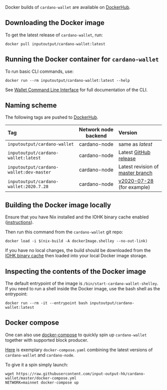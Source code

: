 Docker builds of `cardano-wallet` are available on [DockerHub][].

[DockerHub]: https://hub.docker.com/repository/docker/inputoutput/cardano-wallet

## Downloading the Docker image

To get the latest release of `cardano-wallet`, run:

    docker pull inputoutput/cardano-wallet:latest

## Running the Docker container for `cardano-wallet`

To run basic CLI commands, use:

```
docker run --rm inputoutput/cardano-wallet:latest --help
```

See [Wallet Command Line Interface](./Wallet-command-line-interface)
for full documentation of the CLI.

## Naming scheme

The following tags are pushed to [DockerHub][].

| Tag                                                 | Network node backend        | Version          |
|:----------------------------------------------------|:---------------------------:|:-----------------|
| `inputoutput/cardano-wallet`                        | cardano-node  | same as _latest_ |
| `inputoutput/cardano-wallet:latest`                | cardano-node  | Latest [GitHub release](https://github.com/input-output-hk/cardano-wallet/releases) |
| `inputoutput/cardano-wallet:dev-master`     | cardano-node  | Latest revision of [master branch](https://github.com/input-output-hk/cardano-wallet/commits/master) |
| `inputoutput/cardano-wallet:2020.7.28`      | cardano-node  | [v2020-07-28](https://github.com/input-output-hk/cardano-wallet/releases/tag/v2020-07-28) (for example) |

## Building the Docker image locally

Ensure that you have Nix installed and the IOHK binary cache enabled
([instructions](https://github.com/input-output-hk/iohk-nix/blob/master/docs/nix.md)).

Then run this command from the `cardano-wallet` git repo:

```
docker load -i $(nix-build -A dockerImage.shelley --no-out-link)
```

If you have no local changes, the build should be downloaded from
the [IOHK binary cache](https://hydra.iohk.io/job/Cardano/cardano-wallet/native.dockerImage.shelley.x86_64-linux)
then loaded into your local Docker image storage.

## Inspecting the contents of the Docker image

The default entrypoint of the image is
`/bin/start-cardano-wallet-shelley`. If you need to run a shell
inside the Docker image, use the bash shell as the entrypoint:

```
docker run --rm -it --entrypoint bash inputoutput/cardano-wallet:latest
```

## Docker compose

One can also use [docker-compose](https://docs.docker.com/compose/) to quickly spin up `cardano-wallet` together with supported block producer.

[Here](https://github.com/input-output-hk/cardano-wallet/blob/master/docker-compose.yml) is exemplary `docker-compose.yaml` combining the latest versions of `cardano-wallet` and `cardano-node`.

To give it a spin simply launch:

```
wget https://raw.githubusercontent.com/input-output-hk/cardano-wallet/master/docker-compose.yml
NETWORK=mainnet docker-compose up
```
